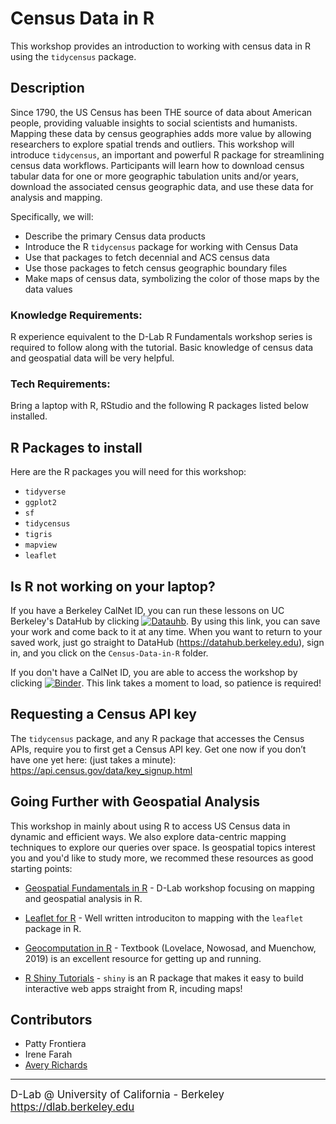 # Census Data in R

This workshop provides an introduction to working with census data in R using the `tidycensus` package.

## Description

Since 1790, the US Census has been THE source of data about American people, providing valuable insights to social scientists and humanists. Mapping these data by census geographies adds more value by allowing researchers to explore spatial trends and outliers. This workshop will introduce `tidycensus`, an important and powerful R package for streamlining census data workflows. Participants will learn how to download census tabular data for one or more geographic tabulation units and/or years, download the associated census geographic data, and use these data for analysis and mapping.

Specifically, we will:

-   Describe the primary Census data products
-   Introduce the R `tidycensus` package for working with Census Data
-   Use that packages to fetch decennial and ACS census data
-   Use those packages to fetch census geographic boundary files
-   Make maps of census data, symbolizing the color of those maps by the data values

### Knowledge Requirements:

R experience equivalent to the D-Lab R Fundamentals workshop series is required to follow along with the tutorial. Basic knowledge of census data and geospatial data will be very helpful.

### Tech Requirements:

Bring a laptop with R, RStudio and the following R packages listed below installed.

## R Packages to install

Here are the R packages you will need for this workshop:

-   `tidyverse`
-   `ggplot2`
-   `sf`
-   `tidycensus`
-   `tigris`
-   `mapview`
-   `leaflet`

## Is R not working on your laptop?

If you have a Berkeley CalNet ID, you can run these lessons on UC Berkeley's DataHub by clicking [![Datauhb](https://img.shields.io/badge/launch-datahub-blue)](https://datahub.berkeley.edu/hub/user-redirect/git-pull?repo=https%3A%2F%2Fgithub.com%2Fdlab-berkeley%2FCensus-Data-in-R&urlpath=rstudio%2F&branch=master). By using this link, you can save your work and come back to it at any time. When you want to return to your saved work, just go straight to DataHub (<https://datahub.berkeley.edu>), sign in, and you click on the `Census-Data-in-R` folder.

If you don't have a CalNet ID, you are able to access the workshop by clicking [![Binder](https://mybinder.org/badge_logo.svg)](https://mybinder.org/v2/gh/dlab-berkeley/Census-Data-in-R/HEAD?urlpath=rstudio). This link takes a moment to load, so patience is required!

## Requesting a Census API key

The `tidycensus` package, and any R package that accesses the Census APIs, require you to first get a Census API key. Get one now if you don’t have one yet here: (just takes a minute): <https://api.census.gov/data/key_signup.html>

## Going Further with Geospatial Analysis

This workshop in mainly about using R to access US Census data in dynamic and efficient ways. We also explore data-centric mapping techniques to explore our queries over space. Is geospatial topics interest you and you'd like to study more, we recommed these resources as good starting points:

-   [Geospatial Fundamentals in R](https://github.com/dlab-berkeley/R-Geospatial-Fundamentals) - D-Lab workshop focusing on mapping and geospatial analysis in R.

-   [Leaflet for R](https://rstudio.github.io/leaflet/) - Well written introduciton to mapping with the `leaflet` package in R.

-   [Geocomputation in R](https://geocompr.robinlovelace.net/) - Textbook (Lovelace, Nowosad, and Muenchow, 2019) is an excellent resource for getting up and running.

-   [R Shiny Tutorials](https://shiny.rstudio.com/tutorial/) - `shiny` is an R package that makes it easy to build interactive web apps straight from R, incuding maps!

## Contributors

-   Patty Frontiera
-   Irene Farah
-   [Avery Richards](https://github.com/Averysaurus)

------------------------------------------------------------------------

<div style="display:inline-block;vertical-align:middle;align:left">
    <div style="font-size:larger">D-Lab @ University of California - Berkeley
    </br>
    <a href="https://dlab.berkeley.edu" target="_blank">https://dlab.berkeley.edu</a>
    </br>
    &nbsp;
    </div>
</div>
